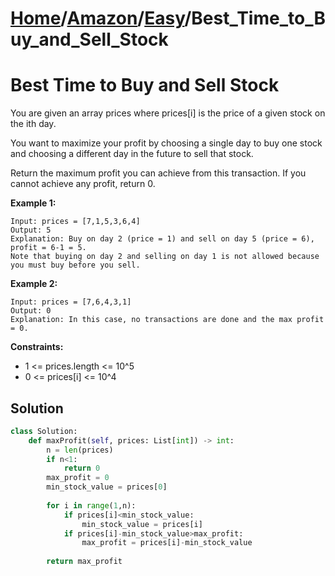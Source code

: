 # [Home](./../..)/[Amazon](./..)/[Easy](./)/Best_Time_to_Buy_and_Sell_Stock
<h1>Best Time to Buy and Sell Stock</h1>

<p>
You are given an array prices where prices[i] is the price of a given stock on the ith day.

You want to maximize your profit by choosing a single day to buy one stock and choosing a different day in the future to sell that stock.

Return the maximum profit you can achieve from this transaction. If you cannot achieve any profit, return 0.

</p>

<b>Example 1:</b>

    Input: prices = [7,1,5,3,6,4]
    Output: 5
    Explanation: Buy on day 2 (price = 1) and sell on day 5 (price = 6), profit = 6-1 = 5.
    Note that buying on day 2 and selling on day 1 is not allowed because you must buy before you sell.
    
<b>Example 2:</b>

    Input: prices = [7,6,4,3,1]
    Output: 0
    Explanation: In this case, no transactions are done and the max profit = 0.

<b>Constraints:</b>

- 1 <= prices.length <= 10^5
- 0 <= prices[i] <= 10^4

<h2>Solution</h2>

```python
class Solution:
    def maxProfit(self, prices: List[int]) -> int:
        n = len(prices)
        if n<1:
            return 0
        max_profit = 0
        min_stock_value = prices[0]
        
        for i in range(1,n):
            if prices[i]<min_stock_value:
                min_stock_value = prices[i]
            if prices[i]-min_stock_value>max_profit:
                max_profit = prices[i]-min_stock_value
                
        return max_profit
```

